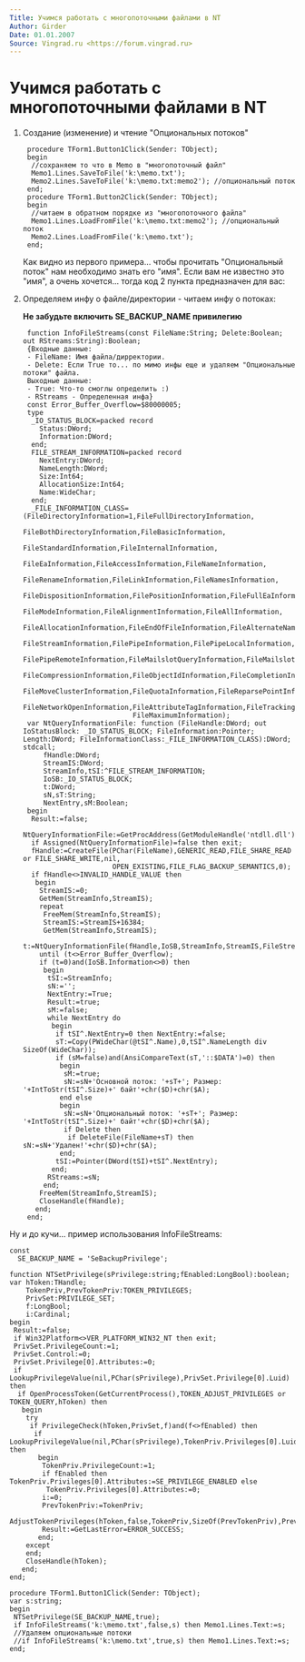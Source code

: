 ```yaml
---
Title: Учимся работать с многопоточными файлами в NT
Author: Girder
Date: 01.01.2007
Source: Vingrad.ru <https://forum.vingrad.ru>
---
```



Учимся работать с многопоточными файлами в NT
=============================================

1. Создание (изменение) и чтение "Опциональных потоков"

        procedure TForm1.Button1Click(Sender: TObject);
        begin
         //сохраняем то что в Memo в "многопоточный файл"
         Memo1.Lines.SaveToFile('k:\memo.txt');
         Memo2.Lines.SaveToFile('k:\memo.txt:memo2'); //опциональный поток
        end;
        procedure TForm1.Button2Click(Sender: TObject);
        begin
         //читаем в обратном порядке из "многопоточного файла"
         Memo1.Lines.LoadFromFile('k:\memo.txt:memo2'); //опциональный поток
         Memo2.Lines.LoadFromFile('k:\memo.txt');
        end;

    Как видно из первого примера... чтобы прочитать "Опциональный поток"
    нам необходимо знать его "имя". Если вам не известно это "имя", а очень хочется...
    тогда код 2 пункта предназначен для вас:

2. Определяем инфу о файле/директории - читаем инфу о потоках:

    **Не забудьте включить SE\_BACKUP\_NAME привилегию**

        function InfoFileStreams(const FileName:String; Delete:Boolean; out RStreams:String):Boolean;
        {Входные данные:
        - FileName: Имя файла/дирректории.
        - Delete: Если Truе то... по мимо инфы еще и удаляем "Опциональные потоки" файла.
        Выходные данные:
        - True: Что-то смоглы определить :)
        - RStreams - Определенная инфа}
        const Error_Buffer_Overflow=$80000005;
        type
         _IO_STATUS_BLOCK=packed record
           Status:DWord;
           Information:DWord;
         end;
         FILE_STREAM_INFORMATION=packed record 
           NextEntry:DWord;
           NameLength:DWord;
           Size:Int64;
           AllocationSize:Int64;
           Name:WideChar;
         end;
         _FILE_INFORMATION_CLASS=(FileDirectoryInformation=1,FileFullDirectoryInformation,
                                  FileBothDirectoryInformation,FileBasicInformation,
                                  FileStandardInformation,FileInternalInformation,
                                  FileEaInformation,FileAccessInformation,FileNameInformation,
                                  FileRenameInformation,FileLinkInformation,FileNamesInformation,
                                  FileDispositionInformation,FilePositionInformation,FileFullEaInformation,
                                  FileModeInformation,FileAlignmentInformation,FileAllInformation,
                                  FileAllocationInformation,FileEndOfFileInformation,FileAlternateNameInformation,
                                  FileStreamInformation,FilePipeInformation,FilePipeLocalInformation,
                                  FilePipeRemoteInformation,FileMailslotQueryInformation,FileMailslotSetInformation,
                                  FileCompressionInformation,FileObjectIdInformation,FileCompletionInformation,
                                  FileMoveClusterInformation,FileQuotaInformation,FileReparsePointInformation,
                                  FileNetworkOpenInformation,FileAttributeTagInformation,FileTrackingInformation,
                                  FileMaximumInformation);
        var NtQueryInformationFile: function (FileHandle:DWord; out IoStatusBlock: _IO_STATUS_BLOCK; FileInformation:Pointer; Length:DWord; FileInformationClass:_FILE_INFORMATION_CLASS):DWord; stdcall;
            fHandle:DWord;
            StreamIS:DWord;
            StreamInfo,tSI:^FILE_STREAM_INFORMATION;
            IoSB:_IO_STATUS_BLOCK;
            t:DWord;
            sN,sT:String;
            NextEntry,sM:Boolean;
        begin
         Result:=false;
         NtQueryInformationFile:=GetProcAddress(GetModuleHandle('ntdll.dll'),'NtQueryInformationFile');
         if Assigned(NtQueryInformationFile)=false then exit;
         fHandle:=CreateFile(PChar(FileName),GENERIC_READ,FILE_SHARE_READ or FILE_SHARE_WRITE,nil,
                             OPEN_EXISTING,FILE_FLAG_BACKUP_SEMANTICS,0);
         if fHandle<>INVALID_HANDLE_VALUE then
          begin
           StreamIS:=0;
           GetMem(StreamInfo,StreamIS);
           repeat
            FreeMem(StreamInfo,StreamIS);
            StreamIS:=StreamIS+16384;
            GetMem(StreamInfo,StreamIS);
            t:=NtQueryInformationFile(fHandle,IoSB,StreamInfo,StreamIS,FileStreamInformation);
           until (t<>Error_Buffer_Overflow);
           if (t=0)and(IoSB.Information<>0) then
            begin
             tSI:=StreamInfo;
             sN:='';
             NextEntry:=True;
             Result:=true;
             sM:=false;
             while NextEntry do
              begin
               if tSI^.NextEntry=0 then NextEntry:=false;
               sT:=Copy(PWideChar(@tSI^.Name),0,tSI^.NameLength div SizeOf(WideChar));
               if (sM=false)and(AnsiCompareText(sT,'::$DATA')=0) then
                begin
                 sM:=true;
                 sN:=sN+'Основной поток: '+sT+'; Размер: '+IntToStr(tSI^.Size)+' байт'+chr($D)+chr($A);
                end else
                begin
                 sN:=sN+'Опциональный поток: '+sT+'; Размер: '+IntToStr(tSI^.Size)+' байт'+chr($D)+chr($A);
                 if Delete then
                  if DeleteFile(FileName+sT) then sN:=sN+'Удален!'+chr($D)+chr($A);
                end;
               tSI:=Pointer(DWord(tSI)+tSI^.NextEntry);
              end;
             RStreams:=sN;
            end;
           FreeMem(StreamInfo,StreamIS);
           CloseHandle(fHandle);
          end;
        end;

Ну и до кучи... пример использования InfoFileStreams:

    const
      SE_BACKUP_NAME = 'SeBackupPrivilege';
     
    function NTSetPrivilege(sPrivilege:string;fEnabled:LongBool):boolean;
    var hToken:THandle;
        TokenPriv,PrevTokenPriv:TOKEN_PRIVILEGES;
        PrivSet:PRIVILEGE_SET;
        f:LongBool;
        i:Cardinal;
    begin
     Result:=false;
     if Win32Platform<>VER_PLATFORM_WIN32_NT then exit;
     PrivSet.PrivilegeCount:=1;
     PrivSet.Control:=0;
     PrivSet.Privilege[0].Attributes:=0;
     if LookupPrivilegeValue(nil,PChar(sPrivilege),PrivSet.Privilege[0].Luid) then
      if OpenProcessToken(GetCurrentProcess(),TOKEN_ADJUST_PRIVILEGES or TOKEN_QUERY,hToken) then
       begin
        try
         if PrivilegeCheck(hToken,PrivSet,f)and(f<>fEnabled) then
          if LookupPrivilegeValue(nil,PChar(sPrivilege),TokenPriv.Privileges[0].Luid) then
           begin
            TokenPriv.PrivilegeCount:=1;
            if fEnabled then TokenPriv.Privileges[0].Attributes:=SE_PRIVILEGE_ENABLED else
             TokenPriv.Privileges[0].Attributes:=0;
            i:=0;
            PrevTokenPriv:=TokenPriv;
            AdjustTokenPrivileges(hToken,false,TokenPriv,SizeOf(PrevTokenPriv),PrevTokenPriv,i);
            Result:=GetLastError=ERROR_SUCCESS;
           end;
        except
        end;
        CloseHandle(hToken);
       end;
    end;
     
    procedure TForm1.Button1Click(Sender: TObject);
    var s:string;
    begin
     NTSetPrivilege(SE_BACKUP_NAME,true);
     if InfoFileStreams('k:\memo.txt',false,s) then Memo1.Lines.Text:=s;
     //Удаляем опциональные потоки
     //if InfoFileStreams('k:\memo.txt',true,s) then Memo1.Lines.Text:=s;
    end;

